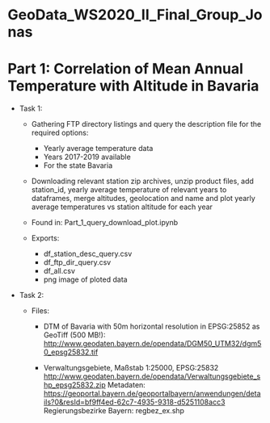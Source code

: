 # GeoData_WS2020_II_Final_Group_Jonas

# Part 1: Correlation of Mean Annual Temperature with Altitude in Bavaria

* Task 1:
    * Gathering FTP directory listings and query the description file for the required options:
        * Yearly average temperature data
        * Years 2017-2019 available
        * For the state Bavaria

    * Downloading relevant station zip archives, unzip product files, add station_id, yearly average temperature of relevant years to dataframes, merge altitudes, geolocation and name and plot yearly average temperatures vs station altitude for each year

    * Found in: Part_1_query_download_plot.ipynb

    * Exports:
        * df_station_desc_query.csv
        * df_ftp_dir_query.csv
        * df_all.csv
        * png image of ploted data

* Task 2:
    * Files:
        * DTM of Bavaria with 50m horizontal resolution in EPSG:25852 as GeoTiff (500 MB!): http://www.geodaten.bayern.de/opendata/DGM50_UTM32/dgm50_epsg25832.tif

        * Verwaltungsgebiete, Maßstab 1:25000, EPSG:25832
        http://www.geodaten.bayern.de/opendata/Verwaltungsgebiete_shp_epsg25832.zip
        Metadaten: https://geoportal.bayern.de/geoportalbayern/anwendungen/details?0&resId=bf9ff4ed-62c7-4935-9318-d5251108acc3
        Regierungsbezirke Bayern: regbez_ex.shp
